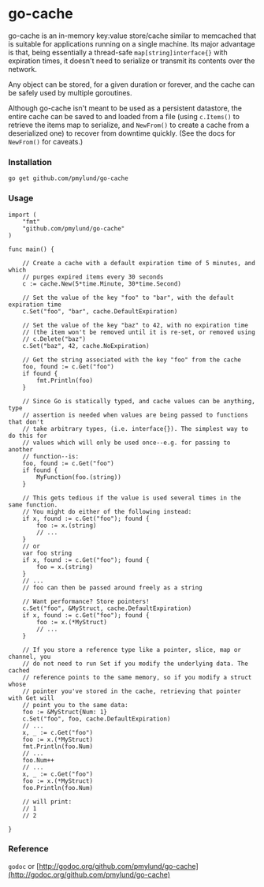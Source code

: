 # go-cache

go-cache is an in-memory key:value store/cache similar to memcached that is
suitable for applications running on a single machine. Its major advantage is
that, being essentially a thread-safe `map[string]interface{}` with expiration
times, it doesn't need to serialize or transmit its contents over the network.

Any object can be stored, for a given duration or forever, and the cache can be
safely used by multiple goroutines.

Although go-cache isn't meant to be used as a persistent datastore, the entire
cache can be saved to and loaded from a file (using `c.Items()` to retrieve the
items map to serialize, and `NewFrom()` to create a cache from a deserialized
one) to recover from downtime quickly. (See the docs for `NewFrom()` for caveats.)

### Installation

`go get github.com/pmylund/go-cache`

### Usage

	import (
		"fmt"
		"github.com/pmylund/go-cache"
	)

	func main() {

		// Create a cache with a default expiration time of 5 minutes, and which
		// purges expired items every 30 seconds
		c := cache.New(5*time.Minute, 30*time.Second)

		// Set the value of the key "foo" to "bar", with the default expiration time
		c.Set("foo", "bar", cache.DefaultExpiration)

		// Set the value of the key "baz" to 42, with no expiration time
		// (the item won't be removed until it is re-set, or removed using
		// c.Delete("baz")
		c.Set("baz", 42, cache.NoExpiration)

		// Get the string associated with the key "foo" from the cache
		foo, found := c.Get("foo")
		if found {
			fmt.Println(foo)
		}

		// Since Go is statically typed, and cache values can be anything, type
		// assertion is needed when values are being passed to functions that don't
		// take arbitrary types, (i.e. interface{}). The simplest way to do this for
		// values which will only be used once--e.g. for passing to another
		// function--is:
		foo, found := c.Get("foo")
		if found {
			MyFunction(foo.(string))
		}

		// This gets tedious if the value is used several times in the same function.
		// You might do either of the following instead:
		if x, found := c.Get("foo"); found {
			foo := x.(string)
			// ...
		}
		// or
		var foo string
		if x, found := c.Get("foo"); found {
			foo = x.(string)
		}
		// ...
		// foo can then be passed around freely as a string

		// Want performance? Store pointers!
		c.Set("foo", &MyStruct, cache.DefaultExpiration)
		if x, found := c.Get("foo"); found {
			foo := x.(*MyStruct)
			// ...
		}

		// If you store a reference type like a pointer, slice, map or channel, you
		// do not need to run Set if you modify the underlying data. The cached
		// reference points to the same memory, so if you modify a struct whose
		// pointer you've stored in the cache, retrieving that pointer with Get will
		// point you to the same data:
		foo := &MyStruct{Num: 1}
		c.Set("foo", foo, cache.DefaultExpiration)
		// ...
		x, _ := c.Get("foo")
		foo := x.(*MyStruct)
		fmt.Println(foo.Num)
		// ...
		foo.Num++
		// ...
		x, _ := c.Get("foo")
		foo := x.(*MyStruct)
		foo.Println(foo.Num)

		// will print:
		// 1
		// 2

	}


### Reference

`godoc` or [http://godoc.org/github.com/pmylund/go-cache](http://godoc.org/github.com/pmylund/go-cache)
